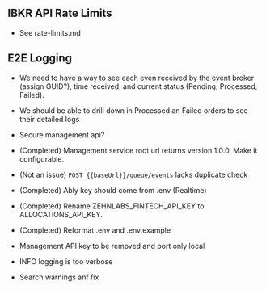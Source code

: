 ## IBKR API Rate Limits
- See rate-limits.md

## E2E Logging
- We need to have a way to see each even received by the event broker (assign GUID?), time received, and current status (Pending, Processed, Failed). 
- We should be able to drill down in Processed an Failed orders to see their detailed logs



- Secure management api?

- (Completed) Management service root url returns version 1.0.0. Make it configurable. 
- (Not an issue) `POST {{baseUrl}}/queue/events` lacks duplicate check
- (Completed) Ably key should come from .env (Realtime)
- (Completed) Rename ZEHNLABS_FINTECH_API_KEY to ALLOCATIONS_API_KEY.
- (Completed) Reformat .env and .env.example
- Management API key to be removed and port only local
- INFO logging is too verbose
- Search warnings anf fix

